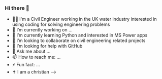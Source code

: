 ### Hi there 👋

- :construction_worker_man: I'm a Civil Engineer working in the UK water industry interested in using coding for solving engineering problems
- 🔭 I’m currently working on ...
- 🌱 I’m currently learning Python and interested in MS Power apps
- 👯 I’m looking to collaborate on civil engineering related projects
- 🤔 I’m looking for help with GitHub
- 💬 Ask me about ...
- 📫 How to reach me: ...
- ⚡ Fun fact: ...
- :latin_cross: I am a christian
-->
